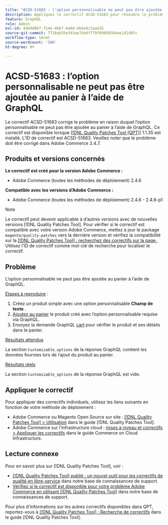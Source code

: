 ```yaml
---
title: "ACSD-51683 : l’option personnalisable ne peut pas être ajoutée au panier à l’aide de GraphQL"
description: Appliquez le correctif ACSD-51683 pour résoudre le problème Adobe Commerce en raison duquel l’option personnalisable ne peut pas être ajoutée au panier à l’aide de GraphQL.
feature: GraphQL
role: Admin
exl-id: 4de0d8b7-714e-4bbf-8a0d-bb6e0c3aae55
source-git-commit: 7718a835e343ae7da9ff79f690503b4ee1d140fc
workflow-type: tm+mt
source-wordcount: '366'
ht-degree: 0%

---
```


# ACSD-51683 : l’option personnalisable ne peut pas être ajoutée au panier à l’aide de GraphQL

Le correctif ACSD-51683 corrige le problème en raison duquel l’option personnalisable ne peut pas être ajoutée au panier à l’aide de GraphQL. Ce correctif est disponible lorsque [[!DNL Quality Patches Tool (QPT)]](/help/announcements/adobe-commerce-announcements/magento-quality-patches-released-new-tool-to-self-serve-quality-patches.md) 1.1.35 est installé. L’ID de correctif est ACSD-51683. Veuillez noter que le problème doit être corrigé dans Adobe Commerce 2.4.7.

## Produits et versions concernés

**Le correctif est créé pour la version Adobe Commerce :**

* Adobe Commerce (toutes les méthodes de déploiement) 2.4.6

**Compatible avec les versions d’Adobe Commerce :**

* Adobe Commerce (toutes les méthodes de déploiement) 2.4.6 - 2.4.6-p1

>[!NOTE]
>
>Le correctif peut devenir applicable à d’autres versions avec de nouvelles versions [!DNL Quality Patches Tool]. Pour vérifier si le correctif est compatible avec votre version Adobe Commerce, mettez à jour le package `magento/quality-patches` vers la dernière version et vérifiez la compatibilité sur la [[!DNL Quality Patches Tool] : recherchez des correctifs sur la page ](https://experienceleague.adobe.com/tools/commerce-quality-patches/index.html?lang=fr). Utilisez l’ID de correctif comme mot-clé de recherche pour localiser le correctif.

## Problème

L’option personnalisable ne peut pas être ajoutée au panier à l’aide de GraphQL.

<u>Étapes à reproduire</u> :

1. Créez un produit simple avec une option personnalisable **Champ de texte** .
1. [Ajoutez au panier](https://developer.adobe.com/commerce/webapi/graphql/tutorials/checkout/add-product-to-cart/) le produit créé avec l’option personnalisable requise via GraphQL.
1. Envoyez la demande GraphQL [cart](https://developer.adobe.com/commerce/webapi/graphql/schema/cart/queries/cart/) pour vérifier le produit et ses détails dans le panier.

<u>Résultats attendus</u>

La section `Customizable_options` de la réponse GraphQL contient les données fournies lors de l’ajout du produit au panier.

<u>Résultats réels</u>

La section `Customizable_options` de la réponse GraphQL est vide.

## Appliquer le correctif

Pour appliquer des correctifs individuels, utilisez les liens suivants en fonction de votre méthode de déploiement :

* Adobe Commerce ou Magento Open Source sur site : [[!DNL Quality Patches Tool] > Utilisation](https://experienceleague.adobe.com/docs/commerce-operations/tools/quality-patches-tool/usage.html?lang=fr) dans le guide [!DNL Quality Patches Tool].
* Adobe Commerce sur l’infrastructure cloud : [mises à niveau et correctifs > Appliquer les correctifs](https://experienceleague.adobe.com/docs/commerce-cloud-service/user-guide/develop/upgrade/apply-patches.html?lang=fr) dans le guide Commerce on Cloud Infrastructure.

## Lecture connexe

Pour en savoir plus sur [!DNL Quality Patches Tool], voir :

* [[!DNL Quality Patches Tool] publié : un nouvel outil pour les correctifs de qualité en libre-service](/help/announcements/adobe-commerce-announcements/magento-quality-patches-released-new-tool-to-self-serve-quality-patches.md) dans notre base de connaissances de support.
* [Vérifiez si le correctif est disponible pour votre problème Adobe Commerce en utilisant  [!DNL Quality Patches Tool]](/help/support-tools/patches-available-in-qpt-tool/check-patch-for-magento-issue-with-magento-quality-patches.md) dans notre base de connaissances de support.

Pour plus d&#39;informations sur les autres correctifs disponibles dans QPT, reportez-vous à [[!DNL Quality Patches Tool] : Recherche de correctifs](https://experienceleague.adobe.com/tools/commerce-quality-patches/index.html?lang=fr) dans le guide [!DNL Quality Patches Tool].
